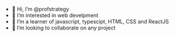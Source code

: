 - 👋 Hi, I’m @profstrategy
- 👀 I’m interested in web develpment
- 🌱 I’m a learner of javascript, typescipt, HTML, CSS and ReactJS
- 💞️ I’m looking to collaborate on any project

<!---
profstrategy/profstrategy is a ✨ special ✨ repository because its `README.md` (this file) appears on your GitHub profile.
You can click the Preview link to take a look at your changes.
--->

